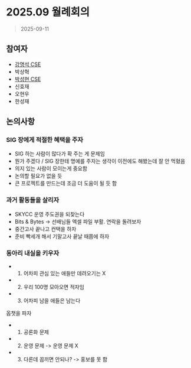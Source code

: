 
# 2025.09 월례회의

> 2025-09-11

## 참여자
- [강명석 CSE](mailto:tomskang@naver.com)  
- 박상혁  
- [박성현 CSE](mailto:)
- 신효재  
- 오현우  
- 한성재  

## 논의사항

### SIG 장에게 적절한 혜택을 주자

- SIG 하는 사람이 많다가 확 주는 게 문제임
- 뭔가 주겠다 / SIG 장한테 명예를 주자는 생각이 이전에도 해봤는데 잘 안 먹혔음
- 의지 있는 사람이 모이는게 중요함
- 논의할 필요가 없을 듯
- 큰 프로젝트를 만드는데 조금 더 도움이 될 듯 함

### 과거 활동들을 살리자
- SKYCC 운영 주도권을 되찾는다
- Bits & Bytes -> 선배님들 엑셀 파일 부활. 연락을 돌려보자
- 중간고사 끝나고 컨택을 하자
- 준비 빡세개 해서 기말고사 끝날 때쯤에 하자

### 동아리 내실을 키우자
- 1) 어차피 관심 있는 애들만 데려오기는 X
- 2) 우리 100명 모아오면 적자임
- 3) 어차피 남을 애들은 남는다

옵챗을 파자
- 1) 공론화 문제
- 2) 운영 문제 -> 운영 문제 X
- 3) 다른데 꼽끼면 안되나? -> 홍보를 못 함

